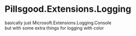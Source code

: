 # Pillsgood.Extensions.Logging

basically just Microsoft.Extensions.Logging.Console  
but with some extra things for logging with color

